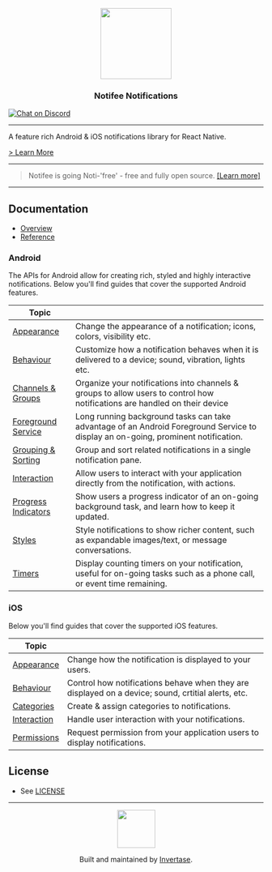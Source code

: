 <!-- markdownlint-disable MD033 -->
<p align="center">
  <a href="https://invertase.io">
    <img width="140px" src="https://static.invertase.io/assets/notifee-logo.png"><br/>
  </a>
  <h3 align="center">Notifee Notifications</h3>
  <a href="https://invertase.link/discord">
   <img src="https://img.shields.io/discord/295953187817521152.svg?style=flat-square&colorA=7289da&label=Chat%20on%20Discord" alt="Chat on Discord">
 </a>
</p>

<hr/>

<!-- markdownlint-disable MD041 -->


A feature rich Android & iOS notifications library for React Native.

[> Learn More](https://docs.page/invertase/notifee/)

---

> Notifee is going Noti-'free' - free and fully open source. [[Learn more]](https://invertase.io/blog/open-sourcing-notifee)

---

## Documentation

- [Overview](https://docs.page/invertase/notifee/react-native/overview)
- [Reference](https://docs.page/invertase/notifee/react-native/reference)

### Android

The APIs for Android allow for creating rich, styled and highly interactive notifications. Below you'll find guides that cover the supported Android features.

| Topic                                                                                    |                                                                                                                                   |
| ---------------------------------------------------------------------------------------- | --------------------------------------------------------------------------------------------------------------------------------- |
| [Appearance](https://docs.page/invertase/notifee/react-native/android/appearance)                   | Change the appearance of a notification; icons, colors, visibility etc.                                                           |
| [Behaviour](https://docs.page/invertase/notifee/react-native/android/behaviour)                     | Customize how a notification behaves when it is delivered to a device; sound, vibration, lights etc.                              |
| [Channels & Groups](https://docs.page/invertase/notifee/react-native/android/channels)              | Organize your notifications into channels & groups to allow users to control how notifications are handled on their device        |
| [Foreground Service](https://docs.page/invertase/notifee/react-native/android/foreground-service)   | Long running background tasks can take advantage of an Android Foreground Service to display an on-going, prominent notification. |
| [Grouping & Sorting](https://docs.page/invertase/notifee/react-native/android/grouping-and-sorting) | Group and sort related notifications in a single notification pane.                                                               |
| [Interaction](https://docs.page/invertase/notifee/react-native/android/interaction)                 | Allow users to interact with your application directly from the notification, with actions.                                        |
| [Progress Indicators](https://docs.page/invertase/notifee/react-native/android/progress-indicators) | Show users a progress indicator of an on-going background task, and learn how to keep it updated.                                 |
| [Styles](https://docs.page/invertase/notifee/react-native/android/styles)                           | Style notifications to show richer content, such as expandable images/text, or message conversations.                             |
| [Timers](https://docs.page/invertase/notifee/react-native/android/timers)                           | Display counting timers on your notification, useful for on-going tasks such as a phone call, or event time remaining.            |

### iOS

Below you'll find guides that cover the supported iOS features.

| Topic                                                             |                                                                          |
| ----------------------------------------------------------------- | ------------------------------------------------------------------------ |
| [Appearance](https://docs.page/invertase/notifee/react-native/ios/appearance)           | Change how the notification is displayed to your users.       |
| [Behaviour](https://docs.page/invertase/notifee/react-native/ios/behaviour)            | Control how notifications behave when they are displayed on a device; sound, crtitial alerts, etc.  |
| [Categories](https://docs.page/invertase/notifee/react-native/ios/categories) | Create & assign categories to notifications.          |
| [Interaction](https://docs.page/invertase/notifee/react-native/ios/interaction)                 | Handle user interaction with your notifications. |                                                    |
| [Permissions](https://docs.page/invertase/notifee/react-native/ios/permissions)                 | Request permission from your application users to display notifications. |                                                    |


## License

- See [LICENSE](/LICENSE)

---

<p align="center">
  <a href="https://invertase.io/?utm_source=readme&utm_medium=footer&utm_campaign=docs.page">
    <img width="75px" src="https://static.invertase.io/assets/invertase/invertase-rounded-avatar.png">
  </a>
  <p align="center">
    Built and maintained by <a href="https://invertase.io/?utm_source=readme&utm_medium=footer&utm_campaign=docs.page">Invertase</a>.
  </p>
</p>
